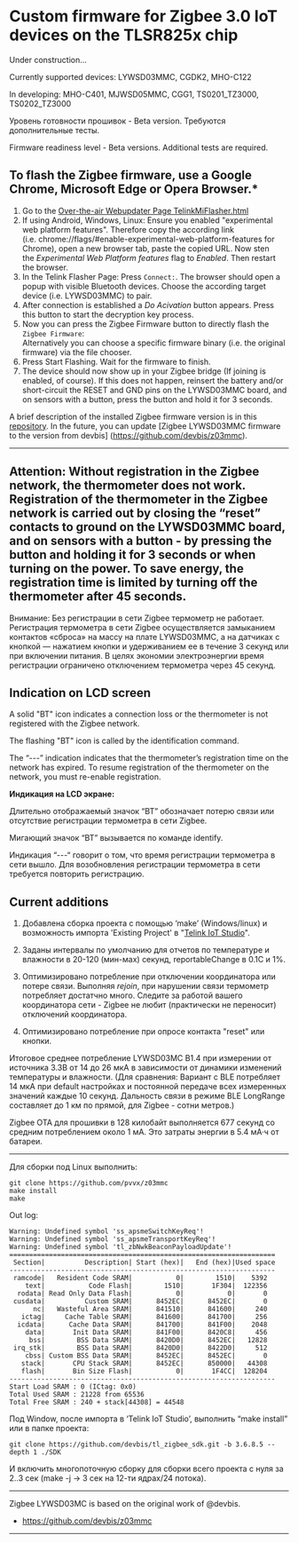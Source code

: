 # Custom firmware for Zigbee 3.0 IoT devices on the TLSR825x chip

Under construction...

Currently supported devices: LYWSD03MMC, CGDK2, MHO-C122

In developing: MHO-C401, MJWSD05MMC, CGG1, TS0201_TZ3000, TS0202_TZ3000

Уровень готовности прошивок - Beta version. Требуются дополнительные тесты.

Firmware readiness level - Beta versions. Additional tests are required.


## To flash the Zigbee firmware, use a Google Chrome, Microsoft Edge or Opera Browser.*

1. Go to the [Over-the-air Webupdater Page TelinkMiFlasher.html](https://pvvx.github.io/ATC_MiThermometer/TelinkMiFlasher.html)
2. If using Android, Windows, Linux: Ensure you enabled "experimental web platform features". Therefore copy the according link (i.e. chrome://flags/#enable-experimental-web-platform-features for Chrome), open a new browser tab, paste the copied URL. Now sten the _Experimental Web Platform features_ flag to _Enabled_. Then restart the browser.
3. In the Telink Flasher Page: Press `Connect:`. The browser should open a popup with visible Bluetooth devices. Choose the according target device (i.e. LYWSD03MMC) to pair.
4. After connection is established a _Do Acivation_ button appears. Press this button to start the decryption key process.
5. Now you can press the Zigbee Firmware button to directly flash the `Zigbee Firmware`:<br>Alternatively you can choose a specific firmware binary (i.e. the original firmware) via the file chooser.
7. Press Start Flashing. Wait for the firmware to finish.
8. The device should now show up in your Zigbee bridge (If joining is enabled, of course). If this does not happen, reinsert the battery and/or short-circuit the RESET and GND pins on the LYWSD03MMC board, and on sensors with a button, press the button and hold it for 3 seconds.

A brief description of the installed Zigbee firmware version is in this [repository](https://github.com/pvvx/z03mmc).
In the future, you can update [Zigbee LYWSD03MMC firmware to the version from devbis] (https://github.com/devbis/z03mmc).

---

## Attention: Without registration in the Zigbee network, the thermometer does not work. Registration of the thermometer in the Zigbee network is carried out by closing the “reset” contacts to ground on the LYWSD03MMC board, and on sensors with a button - by pressing the button and holding it for 3 seconds or when turning on the power. To save energy, the registration time is limited by turning off the thermometer after 45 seconds.

Внимание: Без регистрации в сети Zigbee термометр не работает. Регистрация термометра в сети Zigbee осуществляется замыканием контактов «сброса» на массу на плате LYWSD03MMC, а на датчиках с кнопкой — нажатием кнопки и удерживанием ее в течение 3 секунд или при включении питания. В целях экономии электроэнергии время регистрации ограничено отключением термометра через 45 секунд.

## Indication on LCD screen

A solid "BT" icon indicates a connection loss or the thermometer is not registered with the Zigbee network.

The flashing "BT" icon is called by the identification command.

The “---” indication indicates that the thermometer’s registration time on the network has expired. To resume registration of the thermometer on the network, you must re-enable registration.

**Индикация на LCD экране:**

Длительно отображаемый значок “BT” обозначает потерю связи или отсутствие регистрации термометра в сети Zigbee.

Мигающий значок “BT” вызывается по команде identify.

Индикация “---“ говорит о том, что время регистрации термометра в сети вышло. Для возобновления регистрации термометра в сети требуется повторить регистрацию.


## Current additions

1. Добавлена сборка проекта с помощью ‘make’ (Windows/linux) и возможность импорта 'Existing Project' в "[Telink IoT Studio](http://wiki.telink-semi.cn/wiki/IDE-and-Tools/Telink_IoT_Studio/)".

2. Заданы интервалы по умолчанию для отчетов по температуре и влажности в 20-120 (мин-мах) секунд, reportableChange в 0.1C и 1%.

3. Оптимизировано потребление при отключении координатора или потере связи. Выполняя _rejoin_, при нарушении связи термометр потребляет достатчно много. Следите за работой вашего координатора сети - Zigbee не любит (практически не переносит) отключений координатора.

4. Оптимизировано потребление при опросе контакта "reset" или кнопки.

Итоговое среднее потребление LYWSD03MC B1.4 при измерении от источника 3.3В от 14 до 26 мкА в зависимости от динамики изменений температуры и влажности. (Для сравнения: Вариант с BLE потребляет 14 мкА при default настройках и постоянной передаче всех измеренных значений каждые 10 секунд. Дальность связи в режиме BLE LongRange составляет до 1 км по прямой, для Zigbee - сотни метров.)

Zigbee OTA для прошивки в 128 килобайт выполняется 677 секунд со средним потреблением около 1 мА. Это затраты энергии в 5.4 мА·ч от батареи.

---

Для сборки под Linux выполнить:

```
git clone https://github.com/pvvx/z03mmc
make install
make
```

Out log:
```
Warning: Undefined symbol 'ss_apsmeSwitchKeyReq'!
Warning: Undefined symbol 'ss_apsmeTransportKeyReq'!
Warning: Undefined symbol 'tl_zbNwkBeaconPayloadUpdate'!
===================================================================
 Section|          Description| Start (hex)|   End (hex)|Used space
-------------------------------------------------------------------
 ramcode|   Resident Code SRAM|           0|        1510|    5392
    text|           Code Flash|        1510|       1F304|  122356
  rodata| Read Only Data Flash|           0|           0|       0
 cusdata|          Custom SRAM|      8452EC|      8452EC|       0
      nc|   Wasteful Area SRAM|      841510|      841600|     240
   ictag|     Cache Table SRAM|      841600|      841700|     256
  icdata|      Cache Data SRAM|      841700|      841F00|    2048
    data|       Init Data SRAM|      841F00|      8420C8|     456
     bss|        BSS Data SRAM|      8420D0|      8452EC|   12828
 irq_stk|        BSS Data SRAM|      8420D0|      8422D0|     512
    cbss| Custom BSS Data SRAM|      8452EC|      8452EC|       0
   stack|       CPU Stack SRAM|      8452EC|      850000|   44308
   flash|       Bin Size Flash|           0|       1F4CC|  128204
-------------------------------------------------------------------
Start Load SRAM : 0 (ICtag: 0x0)
Total Used SRAM : 21228 from 65536
Total Free SRAM : 240 + stack[44308] = 44548
```

Под Window, после импорта в ‘Telink IoT Studio’, выполнить “make install” или в папке проекта:
```
git clone https://github.com/devbis/tl_zigbee_sdk.git -b 3.6.8.5 --depth 1 ./SDK
```
И включить многопоточную сборку для сборки всего проекта с нуля за 2..3 сек (make -j -> 3 сек на 12-ти ядрах/24 потока).

---

Zigbee LYWSD03MC is based on the original work of @devbis. 

* https://github.com/devbis/z03mmc

---